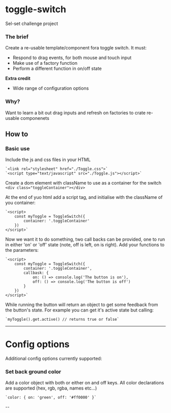 # toggle-switch
Sel-set challenge project

### The brief
Create a re-usable template/component fora toggle switch. It must:
- Respond to drag events, for both mouse and touch input
- Make use of a factory function
- Perform a different function in on/off state 

**Extra credit**
- Wide range of configuration options

### Why?
Want to learn a bit out drag inputs and refresh on factories to crate re-usable componenets

## How to
### Basic use
Include the js and css files in your HTML

	`<link rel="stylesheet" href="./Toggle.css">`
	`<script type="text/javascript" src="./Toggle.js"></script>`

Create a dom element with className to use as a container for the switch
	`<div class="toggleContainer"></div>`

At the end of yuo html add a script tag, and initialise with the className of you container:

	`<script>
		const myToggle = ToggleSwitch({
			container: '.toggleContainer'
		})
	</script>`

Now we want it to do something, two call backs can be provided, one to run in either 'on' or 'off' state (note, off is left, on is right). Add your functions to the parameters:

	`<script>
		const myToggle = ToggleSwitch({
			container: '.toggleContainer',
			callbask: {
				on: () => console.log('The button is on'),
				off: () => console.log('The button is off')
			}
		})
	</script>`

While running the button will return an object to get some feedback from the button's state. For example you can get it's active state but calling:

	`myToggle().get.active() // returns true or false`

---

# Config options
Additional config options currently supported:

### Set back ground color
Add a color object with both or either on and off keys. All color declarations are supported (hex, rgb, rgba, names etc...)

	`color: { on: 'green', off: '#ff0000' }`

--





